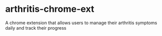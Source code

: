 # arthritis-chrome-ext
A chrome extension that allows users to manage their arthritis symptoms daily and track their progress
